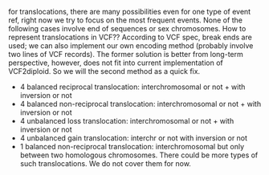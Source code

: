 for translocations, there are many possibilities even for one type of event ref, right now we try to focus on the most frequent events. None of the following cases involve end of sequences or sex chromosomes. How to represent translocations in VCF?? According to VCF spec, break ends are used; we can also implement our own encoding method (probably involve two lines of VCF records). The former solution is better from long-term perspective, however, does not fit into current implementation of VCF2diploid. So we will the second method as a quick fix.

* 4 balanced reciprocal translocation: interchromosomal or not + with inversion or not
* 4 balanced non-reciprocal translocation: interchromosomal or not + with inversion or not
* 4 unbalanced loss translocation: interchromosomal or not + with inversion or not
* 4 unbalanced gain translocation: interchr or not with inversion or not
* 1 balanced non-reciprocal translocation: interchromosomal but only between two homologous chromosomes. There could be more types of such translocations. We do not cover them for now.
